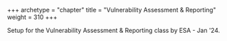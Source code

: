 +++
archetype = "chapter"
title = "Vulnerability Assessment & Reporting"
weight = 310
+++

Setup for the Vulnerability Assessment & Reporting class by ESA - Jan '24.
